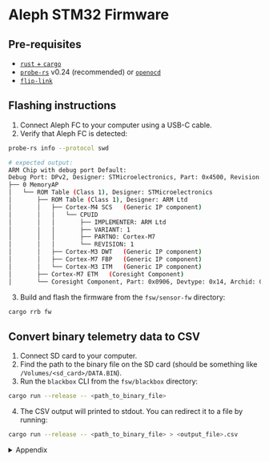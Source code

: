 # Aleph STM32 Firmware

## Pre-requisites

- [`rust` + `cargo`](https://rustup.rs/)
- [`probe-rs`](https://probe.rs/docs/getting-started/installation/) v0.24 (recommended) or [`openocd`](https://openocd.org/)
- [`flip-link`](https://github.com/knurling-rs/flip-link#installation)

## Flashing instructions

1. Connect Aleph FC to your computer using a USB-C cable.
2. Verify that Aleph FC is detected:
```sh
probe-rs info --protocol swd

# expected output:
ARM Chip with debug port Default:
Debug Port: DPv2, Designer: STMicroelectronics, Part: 0x4500, Revision: 0x0, Instance: 0x00
├── 0 MemoryAP
│   └── ROM Table (Class 1), Designer: STMicroelectronics
│       ├── ROM Table (Class 1), Designer: ARM Ltd
│       │   ├── Cortex-M4 SCS   (Generic IP component)
│       │   │   └── CPUID
│       │   │       ├── IMPLEMENTER: ARM Ltd
│       │   │       ├── VARIANT: 1
│       │   │       ├── PARTNO: Cortex-M7
│       │   │       └── REVISION: 1
│       │   ├── Cortex-M3 DWT   (Generic IP component)
│       │   ├── Cortex-M7 FBP   (Generic IP component)
│       │   └── Cortex-M3 ITM   (Generic IP component)
│       ├── Cortex-M7 ETM   (Coresight Component)
│       └── Coresight Component, Part: 0x0906, Devtype: 0x14, Archid: 0x0000, Designer: ARM Ltd
```
3. Build and flash the firmware from the `fsw/sensor-fw` directory:
```sh
cargo rrb fw
```


## Convert binary telemetry data to CSV

1. Connect SD card to your computer.
2. Find the path to the binary file on the SD card (should be something like `/Volumes/<sd_card>/DATA.BIN`).
3. Run the `blackbox` CLI from the `fsw/blackbox` directory:
```sh
cargo run --release -- <path_to_binary_file>
```
4. The CSV output will printed to stdout. You can redirect it to a file by running:
```sh
cargo run --release -- <path_to_binary_file> > <output_file>.csv
```

<details>

<summary>Appendix</summary>

## Debugging and recovery

### Flash manually using `probe-rs`

```sh
# build the firmware:
cargo build --release --bin fw
# flash the firmware:
probe-rs run --chip STM32H747IITx target/thumbv7em-none-eabihf/release/fw
```

### Flash manually using `openocd`

```sh
# build the firmware:
cargo build --release --bin fw
# flash the firmware:
openocd -f openocd/aleph.cfg -c "program target/thumbv7em-none-eabihf/release/fw verify reset exit"
```

### Attach to MCU's RTT output

The same ELF file that was flashed to the MCU must be provided to `probe-rs` in order to attach to the RTT output.
This is because the firmware uses [`defmt`](https://github.com/knurling-rs/defmt) for RTT logging, which uses deferred formatting and string compression.

```sh
probe-rs attach --chip STM32H747IITx --log-format "{L} {s} @ {F}:{l}" target/thumbv7em-none-eabihf/release/fw
```

### Erase all internal flash memory

```sh
probe-rs erase --chip STM32H747IITx
```

This is useful if portions of the internal flash are being used by the firmware to store data, and it needs to be cleared.
E.g. Betaflight uses the internal flash to store configuration data.

### Soft reset the MCU over SWD

```sh
probe-rs reset --chip STM32H747IITx
```

### Hard reset the MCU (using the nRST pin)

```sh
probe-rs reset --chip STM32H747IITx --connect-under-reset
```

</details>
